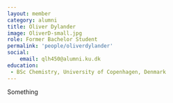 ```yaml
---
layout: member
category: alumni
title: Oliver Dylander
image: OliverD-small.jpg
role: Former Bachelor Student
permalink: 'people/oliverdylander'
social:
    email: qlh450@alumni.ku.dk
education:
 - BSc Chemistry, University of Copenhagen, Denmark
---
```


Something
